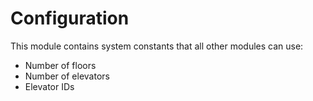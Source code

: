 # Configuration

This module contains system constants that all other modules can use:

* Number of floors
* Number of elevators
* Elevator IDs

